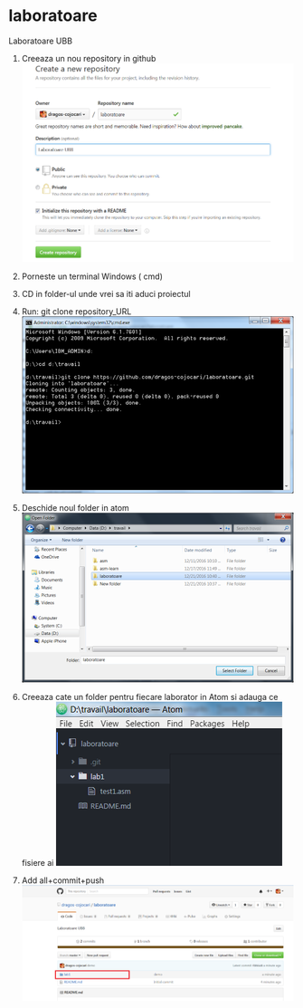 # laboratoare
Laboratoare UBB

1. Creeaza un nou repository in github
![step 1](https://github.com/dragos-cojocari/laboratoare/blob/master/setup/pas_1.png)

2. Porneste un terminal Windows ( cmd)
3. CD in folder-ul unde vrei sa iti aduci proiectul
4. Run:  git clone repository_URL
![step 2](https://github.com/dragos-cojocari/laboratoare/blob/master/setup/pas_2.png)

5. Deschide noul folder in atom
![step 3](https://github.com/dragos-cojocari/laboratoare/blob/master/setup/pas_3.png)

6. Creeaza cate un folder pentru fiecare laborator in Atom si adauga ce fisiere ai
![step 4](https://github.com/dragos-cojocari/laboratoare/blob/master/setup/pas_4.png)

7. Add all+commit+push
![step 5](https://github.com/dragos-cojocari/laboratoare/blob/master/setup/pas_5.png)
